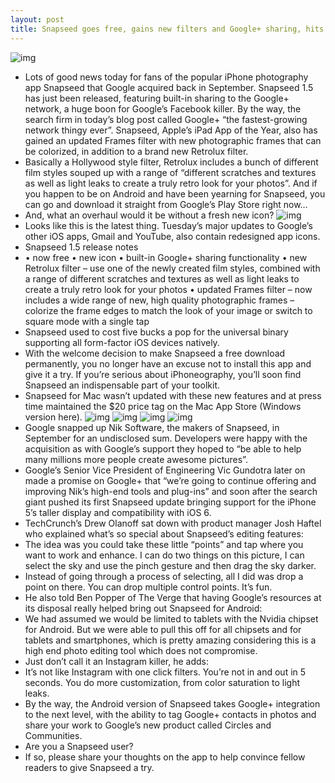 ```yaml
---
layout: post
title: Snapseed goes free, gains new filters and Google+ sharing, hits Android
---
```

![img](http://media.idownloadblog.com/wp-content/uploads/2012/12/Snapseed-1.5-for-iOS-iPad-screenshot-001.jpg)
* Lots of good news today for fans of the popular iPhone photography app Snapseed that Google acquired back in September. Snapseed 1.5 has just been released, featuring built-in sharing to the Google+ network, a huge boon for Google’s Facebook killer. By the way, the search firm in today’s blog post called Google+ “the fastest-growing network thingy ever”. Snapseed, Apple’s iPad App of the Year, also has gained an updated Frames filter with new photographic frames that can be colorized, in addition to a brand new Retrolux filter.
* Basically a Hollywood style filter, Retrolux includes a bunch of different film styles souped up with a range of “different scratches and textures as well as light leaks to create a truly retro look for your photos”. And if you happen to be on Android and have been yearning for Snapseed, you can go and download it straight from Google’s Play Store right now…
* And, what an overhaul would it be without a fresh new icon?
![img](http://media.idownloadblog.com/wp-content/uploads/2012/12/Snapseed-icon-medium.jpg)
* Looks like this is the latest thing. Tuesday’s major updates to Google’s other iOS apps, Gmail and YouTube, also contain redesigned app icons.
* Snapseed 1.5 release notes
* • now free • new icon • built-in Google+ sharing functionality • new Retrolux filter – use one of the newly created film styles, combined with a range of different scratches and textures as well as light leaks to create a truly retro look for your photos • updated Frames filter – now includes a wide range of new, high quality photographic frames – colorize the frame edges to match the look of your image or switch to square mode with a single tap
* Snapseed used to cost five bucks a pop for the universal binary supporting all form-factor iOS devices natively.
* With the welcome decision to make Snapseed a free download permanently, you no longer have an excuse not to install this app and give it a try. If you’re serious about iPhoneography, you’ll soon find Snapseed an indispensable part of your toolkit.
* Snapseed for Mac wasn’t updated with these new features and at press time maintained the $20 price tag on the Mac App Store (Windows version here).
![img](http://media.idownloadblog.com/wp-content/uploads/2012/12/Snapseed-1.5-for-iOS-iPad-screenshot-002.jpg)
![img](http://media.idownloadblog.com/wp-content/uploads/2012/12/Snapseed-1.5-for-iOS-iPad-screenshot-003.jpg)
![img](http://media.idownloadblog.com/wp-content/uploads/2012/12/Snapseed-1.5-for-iOS-iPad-screenshot-004.jpg)
![img](http://media.idownloadblog.com/wp-content/uploads/2012/12/Snapseed-1.5-for-iOS-iPad-screenshot-005.jpg)
* Google snapped up Nik Software, the makers of Snapseed, in September for an undisclosed sum. Developers were happy with the acquisition as with Google’s support they hoped to “be able to help many millions more people create awesome pictures”.
* Google’s Senior Vice President of Engineering Vic Gundotra later on made a promise on Google+ that “we’re going to continue offering and improving Nik’s high-end tools and plug-ins” and soon after the search giant pushed its first Snapseed update bringing support for the iPhone 5’s taller display and compatibility with iOS 6.
* TechCrunch’s Drew Olanoff sat down with product manager Josh Haftel who explained what’s so special about Snapseed’s editing features:
* The idea was you could take these little “points” and tap where you want to work and enhance. I can do two things on this picture, I can select the sky and use the pinch gesture and then drag the sky darker.
* Instead of going through a process of selecting, all I did was drop a point on there. You can drop multiple control points. It’s fun.
* He also told Ben Popper of The Verge that having Google’s resources at its disposal really helped bring out Snapseed for Android:
* We had assumed we would be limited to tablets with the Nvidia chipset for Android. But we were able to pull this off for all chipsets and for tablets and smartphones, which is pretty amazing considering this is a high end photo editing tool which does not compromise.
* Just don’t call it an Instagram killer, he adds:
* It’s not like Instagram with one click filters. You’re not in and out in 5 seconds. You do more customization, from color saturation to light leaks.
* By the way, the Android version of Snapseed takes Google+ integration to the next level, with the ability to tag Google+ contacts in photos and share your work to Google’s new product called Circles and Communities.
* Are you a Snapseed user?
* If so, please share your thoughts on the app to help convince fellow readers to give Snapseed a try.

